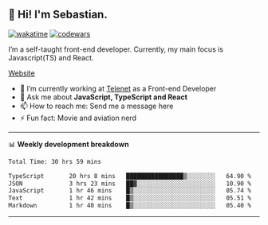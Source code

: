 ## 👋 Hi! I'm Sebastian.

[![wakatime](https://wakatime.com/badge/user/df0036c6-328a-4a39-be9b-e49417ed22a1.svg)](https://wakatime.com/@df0036c6-328a-4a39-be9b-e49417ed22a1)
[![codewars](https://www.codewars.com/users/sebavuye/badges/small)](https://www.codewars.com/users/sebavuye)

I’m a self-taught front-end developer. Currently, my main focus is Javascript(TS) and React.

[Website](https://sebastianvuye.be)

- 🔭 I’m currently working at [Telenet](https://telenet.be/) as a Front-end Developer
- 💬 Ask me about **JavaScript, TypeScript and React**
- 📫 How to reach me: Send me a message here
- ⚡ Fun fact: Movie and aviation nerd

-------

📊 **Weekly development breakdown**

<!--START_SECTION:waka-->

```txt
Total Time: 30 hrs 59 mins

TypeScript       20 hrs 8 mins   ████████████████▒░░░░░░░░   64.90 %
JSON             3 hrs 23 mins   ██▓░░░░░░░░░░░░░░░░░░░░░░   10.90 %
JavaScript       1 hr 46 mins    █▒░░░░░░░░░░░░░░░░░░░░░░░   05.74 %
Text             1 hr 42 mins    █▒░░░░░░░░░░░░░░░░░░░░░░░   05.51 %
Markdown         1 hr 40 mins    █▒░░░░░░░░░░░░░░░░░░░░░░░   05.40 %
```

<!--END_SECTION:waka-->
-------
